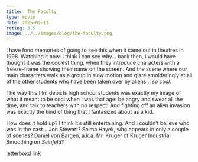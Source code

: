```yaml
---
title: _The Faculty_
type: movie
date: 2025-02-13
rating: 3.5
image: ../../images/blog/the-faculty.png
---
```


I have fond memories of going to see this when it came out in theatres in 1998. Watching it now, I think I can see why… back then, I would have thought it was the coolest thing, when they introduce characters with a freeze-frame showing their name on the screen. And the scene where our main characters walk as a group in slow motion and glare smolderingly at all of the other students who have been taken over by aliens… _so cool_.

The way this film depicts high school students was exactly my image of what it meant to be cool when I was that age: be angry and swear all the time, and talk to teachers with no respect! And fighting off an alien invasion was exactly the kind of thing that I fantasized about as a kid.

How does it hold up? I think it’s still entertaining. And I couldn’t believe who was in the cast… Jon Stewart? Salma Hayek, who appears in only a couple of scenes? Daniel von Bargen, a.k.a. Mr. Kruger of Kruger Industrial Smoothing on _Seinfeld_?

[letterboxd link](https://letterboxd.com/film/the-faculty/)